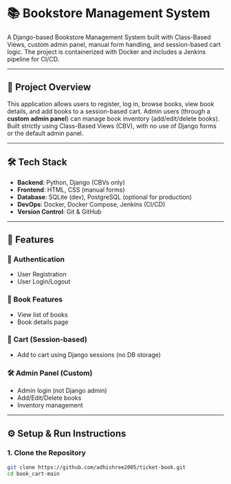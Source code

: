 # 📚 Bookstore Management System

A Django-based Bookstore Management System built with Class-Based Views, custom admin panel, manual form handling, and session-based cart logic. The project is containerized with Docker and includes a Jenkins pipeline for CI/CD.

---

## 🚀 Project Overview

This application allows users to register, log in, browse books, view book details, and add books to a session-based cart. Admin users (through a **custom admin panel**) can manage book inventory (add/edit/delete books). Built strictly using Class-Based Views (CBV), with no use of Django forms or the default admin panel.

---

## 🛠️ Tech Stack

- **Backend**: Python, Django (CBVs only)
- **Frontend**: HTML, CSS (manual forms)
- **Database**: SQLite (dev), PostgreSQL (optional for production)
- **DevOps**: Docker, Docker Compose, Jenkins (CI/CD)
- **Version Control**: Git & GitHub

---

## 🧩 Features

### 👥 Authentication
- User Registration
- User Login/Logout

### 📘 Book Features
- View list of books
- Book details page

### 🛒 Cart (Session-based)
- Add to cart using Django sessions (no DB storage)

### 🛠️ Admin Panel (Custom)
- Admin login (not Django admin)
- Add/Edit/Delete books
- Inventory management

---

## ⚙️ Setup & Run Instructions

### 1. Clone the Repository

```bash
git clone https://github.com/adhishree2005/ticket-book.git
cd book_cart-main
